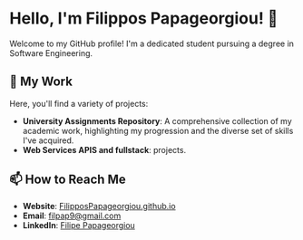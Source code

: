 # Hello, I'm Filippos Papageorgiou! 👋

Welcome to my GitHub profile! I'm a dedicated student pursuing a degree in Software Engineering.
## 🚀 My Work

Here, you'll find a variety of projects:

- **University Assignments Repository**: A comprehensive collection of my academic work, highlighting my progression and the diverse set of skills I've acquired.
- **Web Services APIS and fullstack**:  projects.

## 📫 How to Reach Me

- **Website**: [FilipposPapageorgiou.github.io](https://FilipposPapageorgiou.github.io)
- **Email**: [filpap9@gmail.com](mailto:filpap9@gmail.com)
- **LinkedIn**: [Filipe Papageorgiou](https://www.linkedin.com/in/filipe-papageorgiou-55491b27b/)





